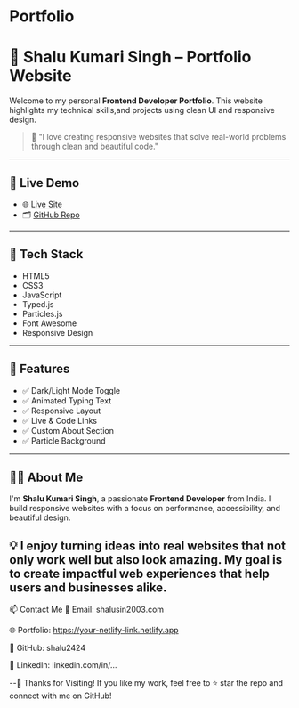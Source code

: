 # Portfolio

# 🌟 Shalu Kumari Singh – Portfolio Website

Welcome to my personal **Frontend Developer Portfolio**. This website highlights my technical skills,and projects using clean UI and responsive design.

> 💬 "I love creating responsive websites that solve real-world problems through clean and beautiful code."

---

## 🔗 Live Demo

- 🌐 [Live Site](https://your-netlify-link.netlify.app)  
- 🗂 [GitHub Repo](https://github.com/shalu2424/Portfolio)

---

## 🧰 Tech Stack

- HTML5  
- CSS3  
- JavaScript 
- Typed.js  
- Particles.js  
- Font Awesome  
- Responsive Design  

---

## 🚀 Features

- ✅ Dark/Light Mode Toggle  
- ✅ Animated Typing Text  
- ✅ Responsive Layout  
- ✅ Live & Code Links  
- ✅ Custom About Section  
- ✅ Particle Background  

---

## 👩‍💻 About Me

I'm **Shalu Kumari Singh**, a passionate **Frontend Developer** from India. I build responsive websites with a focus on performance, accessibility, and beautiful design.

💡 I enjoy turning ideas into real websites that not only work well but also look amazing. My goal is to create impactful web experiences that help users and businesses alike.
---
📫 Contact Me
📧 Email: shalusin2003.com

🌐 Portfolio: https://your-netlify-link.netlify.app

🐙 GitHub: shalu2424

💼 LinkedIn: linkedin.com/in/...

--🙌 Thanks for Visiting!
If you like my work, feel free to ⭐ star the repo and connect with me on GitHub!

